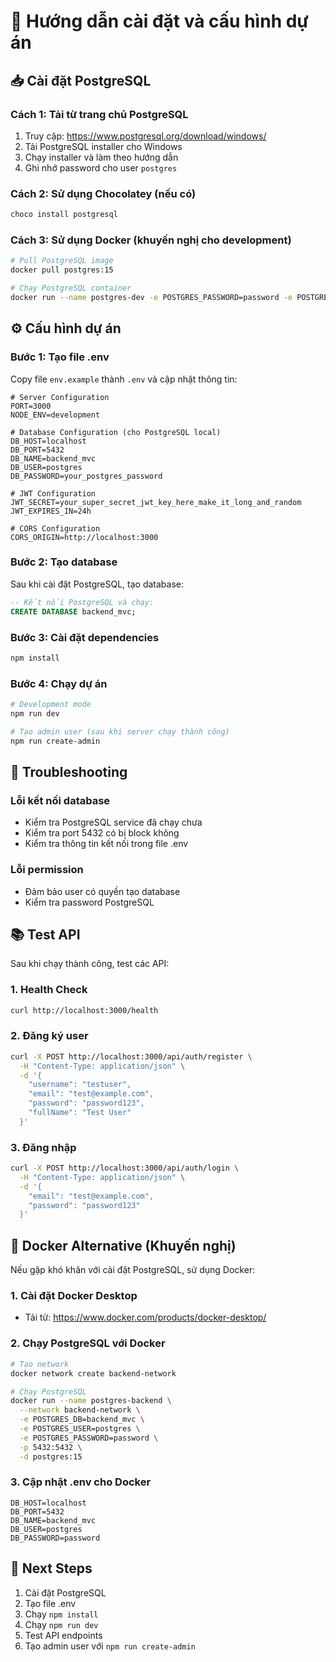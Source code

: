 # 🚀 Hướng dẫn cài đặt và cấu hình dự án

## 📥 Cài đặt PostgreSQL

### Cách 1: Tải từ trang chủ PostgreSQL
1. Truy cập: https://www.postgresql.org/download/windows/
2. Tải PostgreSQL installer cho Windows
3. Chạy installer và làm theo hướng dẫn
4. Ghi nhớ password cho user `postgres`

### Cách 2: Sử dụng Chocolatey (nếu có)
```bash
choco install postgresql
```

### Cách 3: Sử dụng Docker (khuyến nghị cho development)
```bash
# Pull PostgreSQL image
docker pull postgres:15

# Chạy PostgreSQL container
docker run --name postgres-dev -e POSTGRES_PASSWORD=password -e POSTGRES_DB=backend_mvc -p 5432:5432 -d postgres:15
```

## ⚙️ Cấu hình dự án

### Bước 1: Tạo file .env
Copy file `env.example` thành `.env` và cập nhật thông tin:

```env
# Server Configuration
PORT=3000
NODE_ENV=development

# Database Configuration (cho PostgreSQL local)
DB_HOST=localhost
DB_PORT=5432
DB_NAME=backend_mvc
DB_USER=postgres
DB_PASSWORD=your_postgres_password

# JWT Configuration
JWT_SECRET=your_super_secret_jwt_key_here_make_it_long_and_random
JWT_EXPIRES_IN=24h

# CORS Configuration
CORS_ORIGIN=http://localhost:3000
```

### Bước 2: Tạo database
Sau khi cài đặt PostgreSQL, tạo database:

```sql
-- Kết nối PostgreSQL và chạy:
CREATE DATABASE backend_mvc;
```

### Bước 3: Cài đặt dependencies
```bash
npm install
```

### Bước 4: Chạy dự án
```bash
# Development mode
npm run dev

# Tạo admin user (sau khi server chạy thành công)
npm run create-admin
```

## 🔧 Troubleshooting

### Lỗi kết nối database
- Kiểm tra PostgreSQL service đã chạy chưa
- Kiểm tra port 5432 có bị block không
- Kiểm tra thông tin kết nối trong file .env

### Lỗi permission
- Đảm bảo user có quyền tạo database
- Kiểm tra password PostgreSQL

## 📚 Test API

Sau khi chạy thành công, test các API:

### 1. Health Check
```bash
curl http://localhost:3000/health
```

### 2. Đăng ký user
```bash
curl -X POST http://localhost:3000/api/auth/register \
  -H "Content-Type: application/json" \
  -d '{
    "username": "testuser",
    "email": "test@example.com",
    "password": "password123",
    "fullName": "Test User"
  }'
```

### 3. Đăng nhập
```bash
curl -X POST http://localhost:3000/api/auth/login \
  -H "Content-Type: application/json" \
  -d '{
    "email": "test@example.com",
    "password": "password123"
  }'
```

## 🐳 Docker Alternative (Khuyến nghị)

Nếu gặp khó khăn với cài đặt PostgreSQL, sử dụng Docker:

### 1. Cài đặt Docker Desktop
- Tải từ: https://www.docker.com/products/docker-desktop/

### 2. Chạy PostgreSQL với Docker
```bash
# Tạo network
docker network create backend-network

# Chạy PostgreSQL
docker run --name postgres-backend \
  --network backend-network \
  -e POSTGRES_DB=backend_mvc \
  -e POSTGRES_USER=postgres \
  -e POSTGRES_PASSWORD=password \
  -p 5432:5432 \
  -d postgres:15
```

### 3. Cập nhật .env cho Docker
```env
DB_HOST=localhost
DB_PORT=5432
DB_NAME=backend_mvc
DB_USER=postgres
DB_PASSWORD=password
```

## 🎯 Next Steps

1. Cài đặt PostgreSQL
2. Tạo file .env
3. Chạy `npm install`
4. Chạy `npm run dev`
5. Test API endpoints
6. Tạo admin user với `npm run create-admin` 